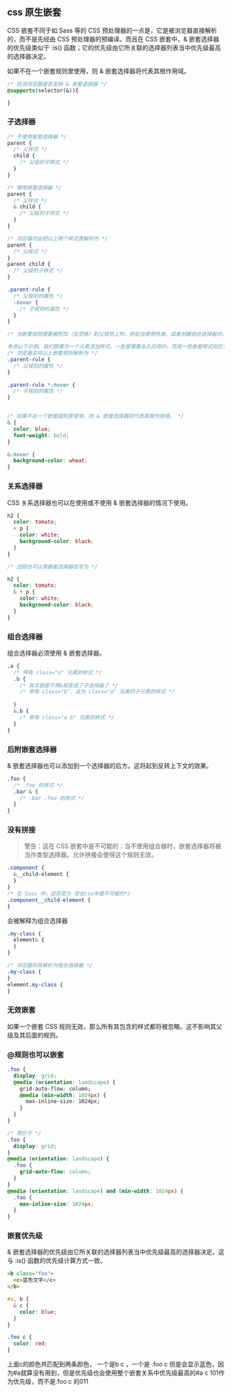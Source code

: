 ## css 原生嵌套

CSS 嵌套不同于如 Sass 等的 CSS 预处理器的一点是，它是被浏览器直接解析的，而不是先经由 CSS 预处理器的预编译。而且在 CSS 嵌套中，& 嵌套选择器的优先级类似于 :is() 函数；它的优先级由它所关联的选择器列表当中优先级最高的选择器决定。

如果不在一个嵌套规则里使用，则 & 嵌套选择器将代表其根作用域。
```css
/* 检测浏览器是否支持 & 嵌套选择器 */
@supports(selector(&)){

}
```
### 子选择器

```css
/* 不使用嵌套选择器 */
parent {
  /* 父样式 */
  child {
    /* 父级的子样式 */
  }
}

/* 使用嵌套选择器 */
parent {
  /* 父样式 */
  & child {
    /* 父级的子样式 */
  }
}

/* 浏览器均会把以上两个样式表解析为 */
parent {
  /* 父样式 */
}
parent child {
  /* 父级的子样式 */
}

.parent-rule {
  /* 父规则的属性 */
  :hover {
    /* 子规则的属性 */
  }
}

/* 当嵌套规则需要被附加（无空格）到父规则上时，例如当使用伪类，或者创建组合选择器时，& 嵌套选择器必须紧贴在子选择器之前。

考虑以下示例。我们想要为一个元素添加样式，一些是需要永久应用的，而另一些嵌套样式则仅当鼠标悬停时才被应用。如果不添加 & 嵌套选择器，浏览器会添加空格，最终我们得到的将是一个匹配任意被悬停的子元素的选择器。 */
/* 浏览器会将以上嵌套规则解析为 */
.parent-rule {
  /* 父规则的属性 */
}

.parent-rule *:hover {
  /* 子规则的属性 */
}


/* 如果不在一个嵌套规则里使用，则 & 嵌套选择器将代表其根作用域。 */
& {
  color: blue;
  font-weight: bold;
}

&:hover {
  background-color: wheat;
}

```



### 关系选择器
CSS 关系选择器也可以在使用或不使用 & 嵌套选择器的情况下使用。

```css
h2 {
  color: tomato;
  + p {
    color: white;
    background-color: black;
  }
}

/* 这段也可以用嵌套选择器改写为 */

h2 {
  color: tomato;
  & + p {
    color: white;
    background-color: black;
  }
}

```


### 组合选择器
组合选择器必须使用 & 嵌套选择器。
```css
.a {
  /* 带有 class="a" 元素的样式 */
  .b {
    /* 其实就是不用&就变成了子选择器了 */
    /* 带有 class="b"，且为 class="a" 元素的子元素的样式 */
    
  }
  &.b {
    /* 带有 class="a b" 元素的样式 */
  }
}
```


### 后附嵌套选择器
& 嵌套选择器也可以添加到一个选择器的后方。这将起到反转上下文的效果。
```css
.foo {
  /* .foo 的样式 */
  .bar & {
    /* .bar .foo 的样式 */
  }
}
```


### 没有拼接
> 警告：这在 CSS 嵌套中是不可能的：当不使用组合器时，嵌套选择器将被当作类型选择器。允许拼接会使得这个规则无效。
```css
.component {
  &__child-element {
  }
}
/* 在 Sass 中，这将变为 但在css中是不可能的*/
.component__child-element {
}

```
会被解释为组合选择器
```css
.my-class {
  element& {
  }
}

/* 浏览器将其解析为组合选择器 */
.my-class {
}
element.my-class {
}

```

### 无效嵌套
如果一个嵌套 CSS 规则无效，那么所有其包含的样式都将被忽略。这不影响其父级及其后面的规则。


### @规则也可以嵌套

```css
.foo {
  display: grid;
  @media (orientation: landscape) {
    grid-auto-flow: column;
    @media (min-width: 1024px) {
      max-inline-size: 1024px;
    }
  }
}

/* 等价于 */
.foo {
  display: grid;
}
@media (orientation: landscape) {
  .foo {
    grid-auto-flow: column;
  }
}
@media (orientation: landscape) and (min-width: 1024px) {
  .foo {
    max-inline-size: 1024px;
  }
}

```


### 嵌套优先级
& 嵌套选择器的优先级由它所关联的选择器列表当中优先级最高的选择器决定。这与 :is() 函数的优先级计算方式一致。
```html
<b class="foo">
  <c>蓝色文字</c>
</b>

```

```css
#a, b {
  & c {
    color: blue;
  }
}

.foo c {
  color: red;
}

```
上面c的颜色共匹配到两条颜色， 一个是b c ，一个是 .foo c
但是会显示蓝色，因为#a就算没有用到，但是优先级也会使用整个嵌套关系中优先级最高的#a c 101作为优先级，而不是.foo c 的011